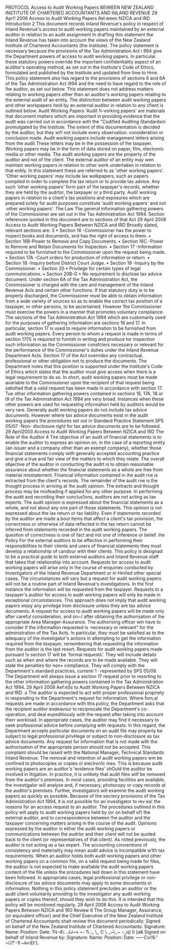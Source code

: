 PROTOCOL Access to Audit Working Papers BElWEEN NEW ZEALAND INSTITUTE OF CHARTERED ACCOUNTANTS AND INLAND REVENUE 29 Apr!! 2006 Access to Audit Working Papers 8el:ween NZICA and lRD Introduction 2 This document records Inland Revenue's policy in respect of Inland Revenue's access to audit working papers maintained by an external auditor in relation to an audit assignment In draf1ing this statement the Inland Revenue has taken into account the views of the New Zealand Institute of Chartered Accountants (the Institute). The policy statement is necessary because the provisions of the Tax Administration Act i 994 give the Department powers of access to audit working papers. In particular. these statutory powers override the important confidentiality aspect of an aiJditor's operating method, as set out in the lnstitute's Code of Ethics, formulated and published by the Institute and updated from lime to Hme. This policy statement also has regard to the provisions of sections 6 and 6A of the Tax Administration Act i994 and the need to have regard to the role of !he auditor, as set out below. This statement does not address matters relating to working papers other than an auditor's working papers relating to the external audit of an entity. The distinction between audit working papers and other workpapers held by an external auditor in relation to any cfient is outlined below. Audit Working Papers 'Audit 1i-vorking papers' are materials that document matters which are importanl in providing evidence that the audit was carried out in accordance with the "Codified Auditing Standardsm promulgated by the Institute. The extent of this documentation is decided by the auditor, but they wi!! not include every observation. consideration or conclusion made. Audit working papers include management letters arising from the audit These letters may be in the possession of lhe taxpayer. Working papers may be in the form of data stored on paper, film, electronic media or other media. The audit working papers are the property of the auditor and not of the client. The external auditor of an entity may wen maintain working papers in relation to other work undertaken in relation to that entily. In this statement these are referred to as 'other working papers'. 'Other working papers' may include lax wolkpapers, such as papers compiled in order to complete the tax return or to provide tax advice. Any such 'other working papers' form part of !he taxpayer's records, whether they are held by the audrtor, the taxpayer or a third party. Audi! working papers in relation to a client's tax positions and exposures which are prepared solely for audit purposes constitute 'audit working papers' and not ·other working papers'. The Law The general information gathering powers of the Commissioner are set out in the Tax Administration Act 1994. Section references quoted in this document are to sections of that Act 29 April 2008 Access to Audit Working Papers Between NZICA and IRD Broadly slated, relevant sections are: 3 • Section 16 -Commissioner has the power to inspect books and documents, and has the right of access to them. • Section 16B-Power to Remove and Copy Documents. • Section 16C -Power to Remove and Retain Documents for Inspection. • Section 17 -Information required to be furnished to the Commissioner upon the request being made. • Section 17A -Court orders for production of information or return. • Section 18 -Inquiry before District Court Judge. • Section 19 -Inquiry by the Commissioner. • Section 20 • Privilege for certain types of legal communications. • Section 20B-G • No requirement lo disclose tax advice document. Under section 6A of the Tax Administration Act, the Commissioner is charged with the care and management of the Inland Revenue Acls and certain other functions. If that statutory duty is to be properly discharged, the Commissioner must be able to obtain information from a wide variety of sources so as to enable the correct tax position of a taxpayer, or other persons, to be ascertained. However 1he Commissioner must exercise the powers in a manner that promotes voluntary compliance. The sections of the Tax Administration Act 1994 which are customarily used for the purposes of gathering information are seclions 16 and 17. In particular, section 17 is used to require information to be furnished from audit working papers. Every person to whom a request is made in terms of section 17(1} is required to fumish in writing and produce tor inspection such information as the Commissioner consfclers necessary or relevant for the performance of the Commissioner's duties under the Inland Revenue Department Acts. Section 17 of the Act overrides any contractual, professional or other obligation not to produce the documents. The Department noles that this position is supported under the lnstitute's Code of Ethics which slates that the auditor must give access when there is a legal requirement to do so. In short, audit working papers must be made avarlable to the Commissioner upon the recipient of that request being satisfied that a valid request has been made in accordance with section 17. Tue other information gathering powers contained in sections 16, 17A, 18 or i9 of the Tax Administration Act 1994 are very broad. Instances when these other powers are used for requesting information held by auditors would be very rare. Generally audit working papers do not include tax advice documents. However where tax advice documents exist in the audit working papers the procedures set out in Standard Practice Statement SPS 05/07 -Non- disclosure right for tax advice documents are to be followed. 29 April2003 Access to Audit Working Papers Between NZICA and !RD The Role of the Auditor 4 Tire objective of an audit of financial statements is to enable the auditor to express an opinion on, in the case of a reporting entity {an issuer and a company other than an exempt company), whether those financial statements comply with generally accepted accounting practice and give a true and fair view of the matters to which they relate. The overall objective of the auditor in conducting the audrt is to obtain reasonable assurance about whether the financial statemenls as a whole are free from material misstatement. Financial information contained in ihe audit rne is extracted from the client's records. The remainder of the audit rne is the thought process in arriving at !he audit opinion. The extracts and thought process may be misfeading if applied for any other purpose. In performing the audit and recording their cunclus1ons, auditors are not acting as tax experts. The audit opinion is expressed about the financial statements as a whole, and not about any one part of those statements. This opinion is not expressed about the lax return or tax liability. Even if statements recorded by the auditor are made a.bout items that affect a client's tax provision, !he correctness or otherwise of data reflected in the tax return cannot be inferred from stalements recorded in the audit working papers. The question of correctness is one of fact and not one of inference or belief. ihe Policy For the external auditors to be effective in performing their responsibilities to their clients and users of financial statements they must develop a relationship of candour with their clients. This policy is designad to be a practical guide to both external auditors and Inland Revenue staff that takes that relationship into account. Requests tor access to audit working papers will arise only in !he course of enquiries conducted by Investigators of the Inland Revenue Department or in Hmi!ed other special cases. The circumstances will vary but a request for audit working papers will not be a routine part of Inland Revenue's investigations. In the first instance the informalion will be requested from the taxpayer. Requests to a taxpayer's auditor for access lo audit working papers will only be made in exceptional circumstances. This approach does not imply that audit working papers enjoy any privilege lrom disclosure unless they are tax advice documents. A request for access to audit working papers will be made only after careful consideration, and on~/ after obtaining the authorisation of !he appropriate Area Manager-Assurance. The authorising officer win have to consider if the informatlon requested is ·necessary or relevant" for the administration of the Tax Acts. !n particular, they must be satisfied as to the adequacy of the investigator's actions in attempting to get the information required from the taxpayer, remembering that requesting the information from the auditor is the last resort. Requests for audit working papers made pursuant !o section 17 will be 'formal requests'. They will incrude details such as when and where the records are to be made available. They will state the penalties for non• compliance. They will comply with the Department's standard practices, currenti 1 · represented by SPS 05/08. The Department will always issue a section 17 request prior to resorting to the other information gathering powers contained in the Tax Administration Act 1994. 29 April 2008 Aef:eSs to Audit Working Papers Between NZICA and fRD .s The auditor is expected to act with proper professional propriety in responding to the Department's request for information. Where fom,al requests are made in accordance with this policy, the Department asks that the recipient auditor endeavour to reciprocate the Department's co-operation, and deal expeditiously with the request after taking into account therr workload. In appropriate cases, the auditor may find it necessary to seek professional advice before complying with requests. In this regard, the Department accepts particular documents on an audit file may properly be subject to legal professional privHege or subject to non-disclosure as tax advice documents. Any request for information that is not made wilh the authorisation of the appropriate person should not be accepted. This complaint should be raised with the National Manager, Technical Standards Inland Revenue. The removal and retention of audit working papers wm be confined to photocopies or copies o! eieclron1c mes. This is because audit working papers are an auditor's 'evidence files' shOuld the auditor be involved in litigation. In practice, it is unlikely that audit files wilf be removed from the auditor's premises. In most cases, providing facilities are available, the investigalor will analyse and, if necessary, photocopy or copy records at the auditor's premises. Further, investigators will examine the audit working papers as quickly as possible. Because of the secrecy provisions of the Tax Administration Act 1994, it is not possible for an investigator to rev ea! the reasons for an access request to an auditor. The procedures outlined in this policy will apply to audit working papers held by (or on behalf of) the external auditor, and to correspondence between !he auditor and the taxpayer concerning matters arising in the course of the audit. Opinions expressed by the auditor in either the audit working papers or communications between the audrlor and their client will not be quoted back to the client (or representatives of that client). As noted previously, the auditor is not acting as a tax expert. The accounting conventions of consistency and materiality may mean audit advice is incompatible w1th tax requirements. When an auditor holds both audit working papers and other working papers on a common file, on a valid request being made for files, the auditor is not expected to make ava!lable the audit working papers content of the file unless the procedures laid down in this statement have been followed. In appropriate cases, legal professional privilege or non-disclosure of tax advice documents may apply to some documents or information. Nothing in this policy statement precludes an auditor or the audit client voluntarily providing to the investigator any audit working papers or copies thereof, shouid they wish to do this. It is intended that this policy will be monitored regularly. 29 April 2008 Accoss to Audit Working Papers Betwsen NZICA and !RO Review 6 The Group Manager, Assurance, (or equivalent officer} and the Chief Executive of the New Zealand Institute of Chartered Accountants shalt review this document periodically. Signed on behalf of the New Zealand Institute of Chartered Accountants: Signature: Name: Position: Date: 1¼-4\\. .JJ~v ~- 1\\.:\_ \\,, C \\..,~\\.,~ -:,q} II }a& Signed on behalf of Inland Revenue by: Signature: Name: Position: Date: ~~-Cv/!6." ~U?'-1l ~k<iEt'L